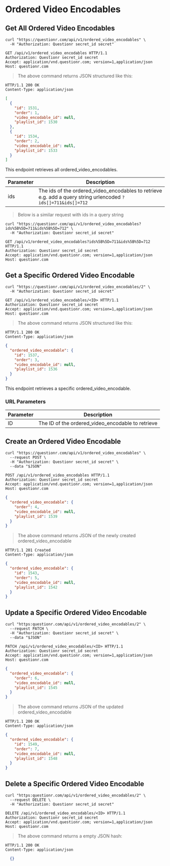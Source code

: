# Ordered Video Encodables

## Get All Ordered Video Encodables

```shell
curl "https://questionr.com/api/v1/ordered_video_encodables" \
  -H "Authorization: Questionr secret_id secret"
```

```http
GET /api/v1/ordered_video_encodables HTTP/1.1
Authorization: Questionr secret_id secret
Accept: application/vnd.questionr.com; version=1,application/json
Host: questionr.com
```

> The above command returns JSON structured like this:

```http
HTTP/1.1 200 OK
Content-Type: application/json
```
```json
[
  {
    "id": 1531,
    "order": 1,
    "video_encodable_id": null,
    "playlist_id": 1530
  },
  {
    "id": 1534,
    "order": 2,
    "video_encodable_id": null,
    "playlist_id": 1533
  }
]
```

This endpoint retrieves all ordered_video_encodables.


Parameter | Description
--------- | -----------
ids | The ids of the ordered_video_encodables to retrieve e.g. add a query string urlencoded `?ids[]=711&ids[]=712`

> Below is a similar request with ids in a query string

```shell
curl "https://questionr.com/api/v1/ordered_video_encodables?ids%5B%5D=711&ids%5B%5D=712" \
  -H "Authorization: Questionr secret_id secret"
```
```http
GET /api/v1/ordered_video_encodables?ids%5B%5D=711&ids%5B%5D=712 HTTP/1.1
Authorization: Questionr secret_id secret
Accept: application/vnd.questionr.com; version=1,application/json
Host: questionr.com
```

## Get a Specific Ordered Video Encodable

```shell
curl "https://questionr.com/api/v1/ordered_video_encodables/2" \
  -H "Authorization: Questionr secret_id secret"
```

```http
GET /api/v1/ordered_video_encodables/<ID> HTTP/1.1
Authorization: Questionr secret_id secret
Accept: application/vnd.questionr.com; version=1,application/json
Host: questionr.com
```

> The above command returns JSON structured like this:

```http
HTTP/1.1 200 OK
Content-Type: application/json
```
```json
{
  "ordered_video_encodable": {
    "id": 1537,
    "order": 3,
    "video_encodable_id": null,
    "playlist_id": 1536
  }
}
```

This endpoint retrieves a specific ordered_video_encodable.

### URL Parameters

Parameter | Description
--------- | -----------
ID | The ID of the ordered_video_encodable to retrieve



## Create an Ordered Video Encodable



```shell
curl "https://questionr.com/api/v1/ordered_video_encodables" \
  --request POST \
  -H "Authorization: Questionr secret_id secret" \
  --data "$JSON"
```

```http
POST /api/v1/ordered_video_encodables HTTP/1.1
Authorization: Questionr secret_id secret
Accept: application/vnd.questionr.com; version=1,application/json
Host: questionr.com
```
```json
{
  "ordered_video_encodable": {
    "order": 4,
    "video_encodable_id": null,
    "playlist_id": 1539
  }
}
```

> The above command returns JSON of the newly created ordered_video_encodable

```http
HTTP/1.1 201 Created
Content-Type: application/json
```
```json
{
  "ordered_video_encodable": {
    "id": 1543,
    "order": 5,
    "video_encodable_id": null,
    "playlist_id": 1542
  }
}
```

## Update a Specific Ordered Video Encodable



```shell
curl "https:questionr.com/api/v1/ordered_video_encodables/2" \
  --request PATCH \
  -H "Authorization: Questionr secret_id secret" \
  --data "$JSON"
```
```http
PATCH /api/v1/ordered_video_encodables/<ID> HTTP/1.1
Authorization: Questionr secret_id secret
Accept: application/vnd.questionr.com; version=1,application/json
Host: questionr.com
```
```json
{
  "ordered_video_encodable": {
    "order": 6,
    "video_encodable_id": null,
    "playlist_id": 1545
  }
}
```

> The above command returns JSON of the updated ordered_video_encodable

```http
HTTP/1.1 200 OK
Content-Type: application/json
```
```json
{
  "ordered_video_encodable": {
    "id": 1549,
    "order": 7,
    "video_encodable_id": null,
    "playlist_id": 1548
  }
}
```


## Delete a Specific Ordered Video Encodable



```shell
curl "https:questionr.com/api/v1/ordered_video_encodables/2" \
  --request DELETE \
  -H "Authorization: Questionr secret_id secret"
```

```http
DELETE /api/v1/ordered_video_encodables/<ID> HTTP/1.1
Authorization: Questionr secret_id secret
Accept: application/vnd.questionr.com; version=1,application/json
Host: questionr.com
```

> The above command returns a empty JSON hash:

```http
HTTP/1.1 200 OK
Content-Type: application/json
```
```json
  {}
```

